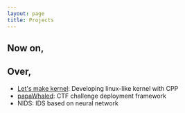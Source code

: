 ```yaml
---
layout: page
title: Projects
---
```


## Now on,

## Over,

- [Let's make kernel](https://github.com/hhro/lets_make_kernel): Developing linux-like kernel with CPP
- [papaWhaled](https://github.com/hhro/papaWhaled): CTF challenge deployment framework
- NIDS: IDS based on neural network
